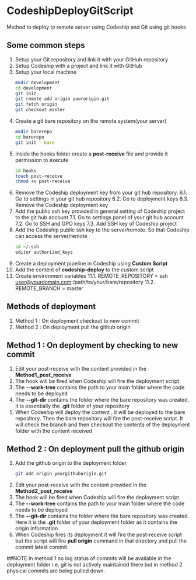 # CodeshipDeployGitScript
Method to deploy to remote server using Codeship and Git using git hooks 

## Some common steps

1. Setup your Git repository and link it with your GitHub repository
2. Setup Codeship with a project and link it with GitHub
3. Setup your local machine
	````sh
	mkdir development
	cd development
	git init
	git remote add origin yourorigin.git
	git fetch origin
	git checkout master
	````
4. Create a git bare repository on the remote system(your server)
	````sh
	mkdir barerepo
	cd barerepo
	git init --bare
	````
5. Inside the hooks folder create a **post-receive** file and provide it permission to execute
	````sh
	cd hooks
	touch post-receive
	chmod +x post-receive
	````
6. Remove the Codeship deployment key from your git hub repository.
	6.1. Go to settings in your git hub repository
	6.2. Go to deployment keys
	6.3. Remove the Codeship deployment key
7. Add the public ssh key provided in general setting of Codeship project to the git hub account
	7.1. Go to settings panel of your git hub account
	7.2. Go to SSH and GPO keys
	7.3. Add SSH key of Codeship project
8. Add the Codeship public ssh key to the server/remote. So that Codeship can access the server/remote
	````sh
	cd ~/.ssh
	editor authorized_keys
	````
9. Create a deployment pipeline in Codeship using **Custom Script**
10. Add the content of **codeship-deploy** to the custom script
11. Create environment variables 
	11.1. REMOTE_REPOSITORY = ssh user@yourdomain.com:/path/to/your/bare/repository
	11.2. REMOTE_BRANCH = master


## Methods of deployment
1. Method 1 : On deployment checkout to new commit
2. Method 2 : On deployment pull the github origin

## Method 1 : On deployment by checking to new commit
1. Edit your post-receive with the content provided in the **Method1_post_receive**
2. The hook will be fired when Codeship will fire the deployment script
3. The **--work-tree** contains the path to your main folder where the code needs to be deployed
4. The **--git-dir** contains the folder where the bare repository was created. It is essentially the **.git** folder of your repository
5. When Codeship will deploy the content , it will be deployed to the bare repository. Then the bare repository will fire the post-receive script. It will check the branch and then checkout the contents of the deployment folder with the content received

## Method 2 : On deployment pull the github origin
1. Add the github origin to the deployment folder
	````sh
	git add origin yourgithuborigin.git
	````
1. Edit your post-receive with the content provided in the **Method2_post_receive**
2. The hook will be fired when Codeship will fire the deployment script
3. The **--work-tree** contains the path to your main folder where the code needs to be deployed
4. The **--git-dir** contains the folder where the bare repository was created. Here it is the **.git** folder of your deployment folder as it contains the origin information
5. When Codeship fires its deployment it will fire the post-receive script but the script will fire **pull origin** command in that directory and pull the commit latest commit.

##NOTE
In method 1 no log status of commits will be available in the deployment folder i.e. git is not actively maintained there but in method 2 physical commits are being pulled down.


